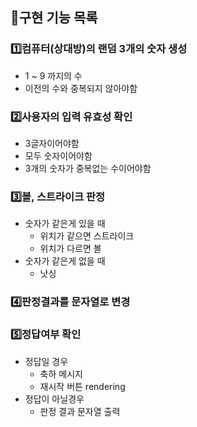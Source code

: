 ## 📄구현 기능 목록
### 1️⃣컴퓨터(상대방)의 랜덤 3개의 숫자 생성
  - 1 ~ 9 까지의 수
  - 이전의 수와 중복되지 않아야함
### 2️⃣사용자의 입력 유효성 확인
  - 3글자이어야함
  - 모두 숫자이어야함
  - 3개의 숫자가 중복없는 수이어야함
### 3️⃣볼, 스트라이크 판정
  - 숫자가 같은게 있을 때
    - 위치가 같으면 스트라이크
    - 위치가 다르면 볼
  - 숫자가 같은게 없을 때
    - 낫싱
### 4️⃣판정결과를 문자열로 변경
### 5️⃣정답여부 확인
  - 정답일 경우
    - 축하 메시지
    - 재시작 버튼 rendering
  - 정답이 아닐경우
    - 판정 결과 문자열 출력